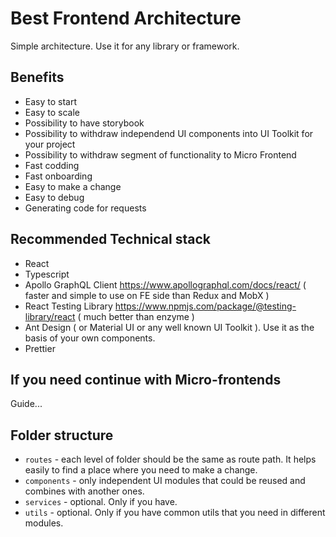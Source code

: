 # Best Frontend Architecture
Simple architecture. Use it for any library or framework. 

## Benefits
* Easy to start
* Easy to scale
* Possibility to have storybook
* Possibility to withdraw independend UI components into UI Toolkit for your project
* Possibility to withdraw segment of functionality to Micro Frontend
* Fast codding
* Fast onboarding
* Easy to make a change
* Easy to debug
* Generating code for requests

## Recommended Technical stack
* React
* Typescript
* Apollo GraphQL Client https://www.apollographql.com/docs/react/ ( faster and simple to use on FE side than Redux and MobX )
* React Testing Library https://www.npmjs.com/package/@testing-library/react ( much better than enzyme )
* Ant Design ( or Material UI or any well known UI Toolkit ). Use it as the basis of your own components.
* Prettier

## If you need continue with Micro-frontends
Guide...

## Folder structure
* `routes` - each level of folder should be the same as route path. It helps easily to find a place where you need to make a change. 
* `components` - only independent UI modules that could be reused and combines with another ones.
* `services` - optional. Only if you have.
* `utils` - optional. Only if you have common utils that you need in different modules.

